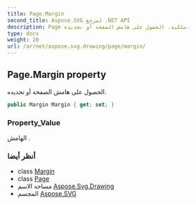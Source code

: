 ```yaml
---
title: Page.Margin
second_title: Aspose.SVG لمرجع .NET API
description: Page ملكية. الحصول على هامش الصفحة أو تحديده.
type: docs
weight: 20
url: /ar/net/aspose.svg.drawing/page/margin/
---
```

## Page.Margin property

الحصول على هامش الصفحة أو تحديده.

```csharp
public Margin Margin { get; set; }
```

### Property_Value

الهامش .

### أنظر أيضا

* class [Margin](../../margin/)
* class [Page](../)
* مساحة الاسم [Aspose.Svg.Drawing](../../page/)
* المجسم [Aspose.SVG](../../../)


